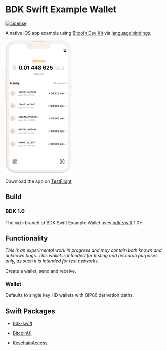 # BDK Swift Example Wallet

[![License](https://img.shields.io/badge/license-MIT%2FApache--2.0-blue.svg)](https://github.com/reez/BDKSwiftExampleWallet/blob/main/LICENSE)

A native iOS app example using [Bitcoin Dev Kit](https://github.com/bitcoindevkit) via [language bindings](https://github.com/bitcoindevkit/bdk-ffi).

<img src="Docs/bitcoin-home-screen.png" alt="Screenshot" width="210.5" height="420">

Download the app on [TestFlight](https://testflight.apple.com/join/A3nAuYvZ).

## Build

### BDK 1.0

The `main` branch of BDK Swift Example Wallet uses [bdk-swift](https://github.com/bitcoindevkit/bdk-swift) 1.0+.

## Functionality

*This is an experimental work in progress and may contain both known and unknown bugs. This wallet is intended for testing and research purposes only, as such it is intended for test networks.*

Create a wallet, send and receive.

### Wallet

Defaults to single key HD wallets with BIP86 derivation paths. 

## Swift Packages

- [bdk-swift](https://github.com/bitcoindevkit/bdk-swift)

- [BitcoinUI](https://github.com/reez/BitcoinUI)

- [KeychainAccess](https://github.com/kishikawakatsumi/KeychainAccess)
